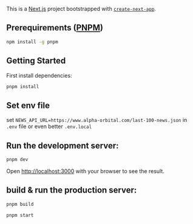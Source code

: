 This is a [Next.js](https://nextjs.org/) project bootstrapped with [`create-next-app`](https://github.com/vercel/next.js/tree/canary/packages/create-next-app).

## Prerequirements ([PNPM](https://pnpm.io/))

```bash
npm install -g pnpm
```

## Getting Started

First install dependencies:
```bash
pnpm install
```
## Set env file

set ```NEWS_API_URL=https://www.alpha-orbital.com/last-100-news.json``` in ```.env``` file or even better ```.env.local```

## Run the development server:

```bash
pnpm dev
```

Open [http://localhost:3000](http://localhost:3000) with your browser to see the result.

## build & run the production server:

```bash
pnpm build
```

```bash
pnpm start
```
